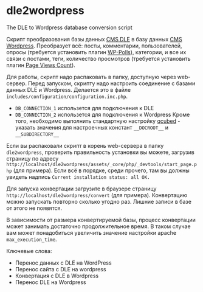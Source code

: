 dle2wordpress
=============

The DLE to Wordpress database conversion script

Скрипт преобразования базы данных [CMS DLE](http://dle-news.ru/) в базу данных [CMS Wordpress](http://wordpress.org/).
Преобразует всё: посты, комментарии, пользователей, опросы (требуется установить плагин [WP-Polls](http://wordpress.org/extend/plugins/wp-polls/)), категории, и все их связи с постами, теги, количество просмотров (требуется установить плагин [Page Views Count](http://wordpress.org/extend/plugins/page-views-count/)).

Для работы, скрипт надо распаковать в папку, доступную через web-сервер.
Перед запуском, скрипту надо настроить соединение с базами данных DLE и Wordpress. Делается это в файле `includes/configuration/configuration.inc.php`.
* `DB_CONNECTION_1` использется для подключения к DLE
* `DB_CONNECTION_2` использется для подключения к Wordpress
Кроме того, необходимо выполнить стандартную настройку [qcubed](http://qcu.be/) - указать значения для настроечных констант `__DOCROOT__` и `__SUBDIRECTORY__`

Если вы распаковали скрипт в корень web-сервера в папку `dle2wordpress`, проверить правильность установки вы можете, загрузив страницу по адресу `http://localhost/dle2wordpress/assets/_core/php/_devtools/start_page.php` (для примера). Если всё в порядке, среди прочего, там вы должны увидеть надпись `Current installation status: all OK.`

Для запуска конвертации загрузите в браузере страницу `http://localhost/dle2wordpress/convert` (для примера).
Конвертацию можно запускать повторно сколько угодно раз. Лишние записи в базе от этого не появятся.

В зависимости от размера конвертируемой базы, процесс конвертации может занимать достаточно продолжительное время. В таком случае вам может понадобиться увеличить значение настройки apache `max_execution_time`.

Ключевые слова:
* Перенос данных с DLE на WordPress
* Перенос сайта с DLE на wordpress
* Конвертация с DLE в Wordpress
* Перенос DLE на Wordpress
